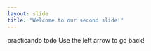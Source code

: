 ```yaml
---
layout: slide
title: "Welcome to our second slide!"
---
```

practicando todo
Use the left arrow to go back!
